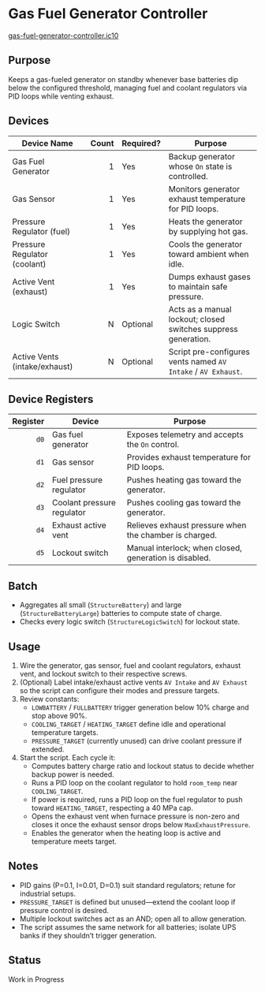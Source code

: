# Gas Fuel Generator Controller

[gas-fuel-generator-controller.ic10](../../gas-fuel-generator-controller.ic10)

## Purpose
Keeps a gas-fueled generator on standby whenever base batteries dip below the configured threshold, managing fuel and coolant regulators via PID loops while venting exhaust.

## Devices
| Device Name | Count | Required? | Purpose |
|-------------|------:|-----------|---------|
| Gas Fuel Generator | 1 | Yes | Backup generator whose `On` state is controlled. |
| Gas Sensor | 1 | Yes | Monitors generator exhaust temperature for PID loops. |
| Pressure Regulator (fuel) | 1 | Yes | Heats the generator by supplying hot gas. |
| Pressure Regulator (coolant) | 1 | Yes | Cools the generator toward ambient when idle. |
| Active Vent (exhaust) | 1 | Yes | Dumps exhaust gases to maintain safe pressure. |
| Logic Switch | N | Optional | Acts as a manual lockout; closed switches suppress generation. |
| Active Vents (intake/exhaust) | N | Optional | Script pre-configures vents named `AV Intake` / `AV Exhaust`. |

## Device Registers
| Register | Device | Purpose |
|---------:|--------|---------|
| `d0` | Gas fuel generator | Exposes telemetry and accepts the `On` control. |
| `d1` | Gas sensor | Provides exhaust temperature for PID loops. |
| `d2` | Fuel pressure regulator | Pushes heating gas toward the generator. |
| `d3` | Coolant pressure regulator | Pushes cooling gas toward the generator. |
| `d4` | Exhaust active vent | Relieves exhaust pressure when the chamber is charged. |
| `d5` | Lockout switch | Manual interlock; when closed, generation is disabled. |

## Batch
- Aggregates all small (`StructureBattery`) and large (`StructureBatteryLarge`) batteries to compute state of charge.
- Checks every logic switch (`StructureLogicSwitch`) for lockout state.

## Usage
1. Wire the generator, gas sensor, fuel and coolant regulators, exhaust vent, and lockout switch to their respective screws.
2. (Optional) Label intake/exhaust active vents `AV Intake` and `AV Exhaust` so the script can configure their modes and pressure targets.
3. Review constants:
   - `LOWBATTERY` / `FULLBATTERY` trigger generation below 10% charge and stop above 90%.
   - `COOLING_TARGET` / `HEATING_TARGET` define idle and operational temperature targets.
   - `PRESSURE_TARGET` (currently unused) can drive coolant pressure if extended.
4. Start the script. Each cycle it:
   - Computes battery charge ratio and lockout status to decide whether backup power is needed.
   - Runs a PID loop on the coolant regulator to hold `room_temp` near `COOLING_TARGET`.
   - If power is required, runs a PID loop on the fuel regulator to push toward `HEATING_TARGET`, respecting a 40 MPa cap.
   - Opens the exhaust vent when furnace pressure is non-zero and closes it once the exhaust sensor drops below `MaxExhaustPressure`.
   - Enables the generator when the heating loop is active and temperature meets target.

## Notes
- PID gains (P=0.1, I=0.01, D=0.1) suit standard regulators; retune for industrial setups.
- `PRESSURE_TARGET` is defined but unused—extend the coolant loop if pressure control is desired.
- Multiple lockout switches act as an AND; open all to allow generation.
- The script assumes the same network for all batteries; isolate UPS banks if they shouldn’t trigger generation.

## Status
Work in Progress
